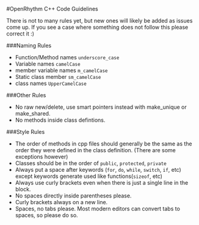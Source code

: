 #OpenRhythm C++ Code Guidelines

There is not to many rules yet, but new ones will likely be added as issues come up.
If you see a case where something does not follow this please correct it :)

###Naming Rules
* Function/Method names `underscore_case`
* Variable names `camelCase`
* member variable names `m_camelCase`
* Static class member `sm_camelCase`
* class names `UpperCamelCase`

###Other Rules
* No raw new/delete, use smart pointers instead with make_unique or make_shared.
* No methods inside class defintions.

###Style Rules
* The order of methods in cpp files should generally be the same as the order they were defined in the class definition. (There are some exceptions however)
* Classes should be in the order of `public`, `protected`, `private`
* Always put a space after keywords (`for`, `do`, `while`, `switch`, `if`, etc) except keywords generate used like functions(`sizeof`, etc)
* Always use curly brackets even when there is just a single line in the block.
* No spaces directly inside parentheses please.
* Curly brackets always on a new line.
* Spaces, no tabs please. Most modern editors can convert tabs to spaces, so please do so.

